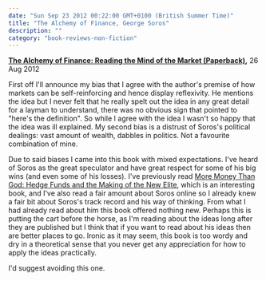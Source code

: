 ```yaml
---
date: "Sun Sep 23 2012 00:22:00 GMT+0100 (British Summer Time)"
title: "The Alchemy of Finance, George Soros"
description: ""
category: "book-reviews-non-fiction"
---
```

**[The Alchemy of Finance: Reading the Mind of the Market (Paperback)](http://www.amazon.co.uk/review/R6OKMABRNQEC7/ref=cm_cr_rdp_perm "Alchemy of finance"),** 26 Aug 2012

First off I'll announce my bias that I agree with the author's premise of how markets can be self-reinforcing and hence display reflexivity. He mentions the idea but I never felt that he really spelt out the idea in any great detail for a layman to understand, there was no obvious sign that pointed to "here's the definition". So while I agree with the idea I wasn't so happy that the idea was ill explained. My second bias is a distrust of Soros's political dealings: vast amount of wealth, dabbles in politics. Not a favourite combination of mine.  
  
Due to said biases I came into this book with mixed expectations. I've heard of Soros as the great speculator and have great respect for some of his big wins (and even some of his losses). I've previously read [More Money Than God: Hedge Funds and the Making of the New Elite](http://www.amazon.co.uk/gp/product/1408809753/ref=cm_cr_asin_lnk), which is an interesting book, and I've also read a fair amount about Soros online so I already knew a fair bit about Soros's track record and his way of thinking. From what I had already read about him this book offered nothing new. Perhaps this is putting the cart before the horse, as I'm reading about the ideas long after they are published but I think that if you want to read about his ideas then are better places to go. Ironic as it may seem, this book is too wordy and dry in a theoretical sense that you never get any appreciation for how to apply the ideas practically.  
  
I'd suggest avoiding this one.